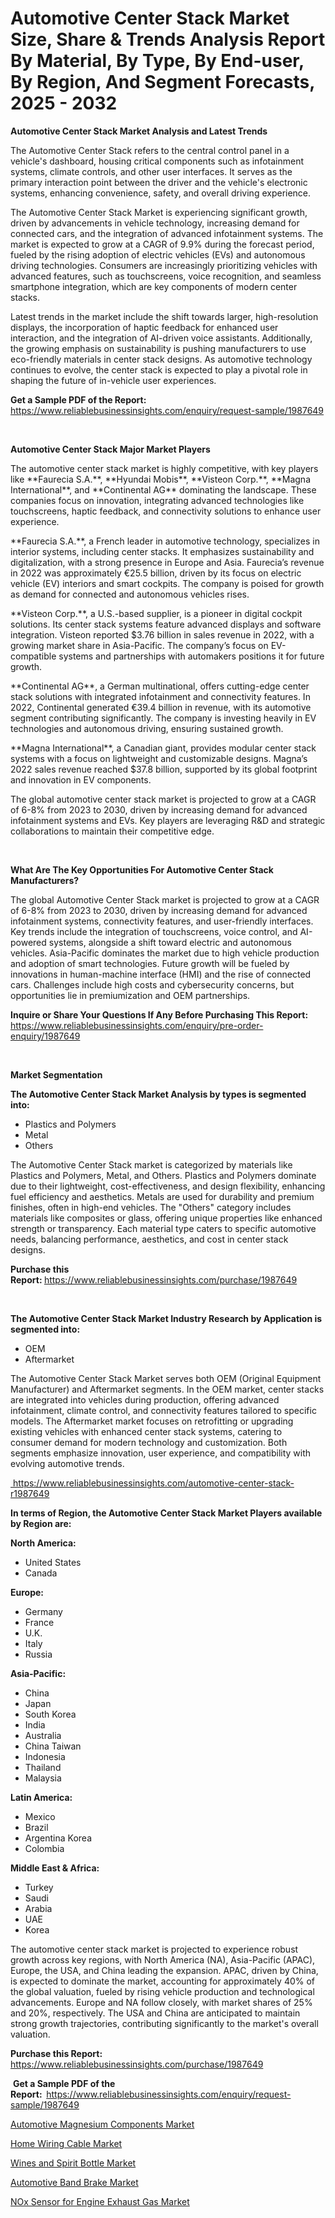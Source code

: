 <p><h1>Automotive Center Stack Market Size, Share & Trends Analysis Report By Material, By Type, By End-user, By Region, And Segment Forecasts, 2025 - 2032</h1></p><p><strong>Automotive Center Stack Market Analysis and Latest Trends</strong></p>
<p><p>The Automotive Center Stack refers to the central control panel in a vehicle's dashboard, housing critical components such as infotainment systems, climate controls, and other user interfaces. It serves as the primary interaction point between the driver and the vehicle's electronic systems, enhancing convenience, safety, and overall driving experience.</p><p>The Automotive Center Stack Market is experiencing significant growth, driven by advancements in vehicle technology, increasing demand for connected cars, and the integration of advanced infotainment systems. The market is expected to grow at a CAGR of 9.9% during the forecast period, fueled by the rising adoption of electric vehicles (EVs) and autonomous driving technologies. Consumers are increasingly prioritizing vehicles with advanced features, such as touchscreens, voice recognition, and seamless smartphone integration, which are key components of modern center stacks.</p><p>Latest trends in the market include the shift towards larger, high-resolution displays, the incorporation of haptic feedback for enhanced user interaction, and the integration of AI-driven voice assistants. Additionally, the growing emphasis on sustainability is pushing manufacturers to use eco-friendly materials in center stack designs. As automotive technology continues to evolve, the center stack is expected to play a pivotal role in shaping the future of in-vehicle user experiences.</p></p>
<p><strong>Get a Sample PDF of the Report:&nbsp;</strong> <a href="https://www.reliablebusinessinsights.com/enquiry/request-sample/1987649?utm_campaign=1113&utm_medium=2&utm_source=Github&utm_content=ia&utm_term=24012025&utm_id=automotive-center-stack">https://www.reliablebusinessinsights.com/enquiry/request-sample/1987649</a></p>
<p>&nbsp;</p>
<p><strong>Automotive Center Stack Major Market Players</strong></p>
<p><p>The automotive center stack market is highly competitive, with key players like **Faurecia S.A.**, **Hyundai Mobis**, **Visteon Corp.**, **Magna International**, and **Continental AG** dominating the landscape. These companies focus on innovation, integrating advanced technologies like touchscreens, haptic feedback, and connectivity solutions to enhance user experience.</p><p>**Faurecia S.A.**, a French leader in automotive technology, specializes in interior systems, including center stacks. It emphasizes sustainability and digitalization, with a strong presence in Europe and Asia. Faurecia’s revenue in 2022 was approximately €25.5 billion, driven by its focus on electric vehicle (EV) interiors and smart cockpits. The company is poised for growth as demand for connected and autonomous vehicles rises.</p><p>**Visteon Corp.**, a U.S.-based supplier, is a pioneer in digital cockpit solutions. Its center stack systems feature advanced displays and software integration. Visteon reported $3.76 billion in sales revenue in 2022, with a growing market share in Asia-Pacific. The company’s focus on EV-compatible systems and partnerships with automakers positions it for future growth.</p><p>**Continental AG**, a German multinational, offers cutting-edge center stack solutions with integrated infotainment and connectivity features. In 2022, Continental generated €39.4 billion in revenue, with its automotive segment contributing significantly. The company is investing heavily in EV technologies and autonomous driving, ensuring sustained growth.</p><p>**Magna International**, a Canadian giant, provides modular center stack systems with a focus on lightweight and customizable designs. Magna’s 2022 sales revenue reached $37.8 billion, supported by its global footprint and innovation in EV components.</p><p>The global automotive center stack market is projected to grow at a CAGR of 6-8% from 2023 to 2030, driven by increasing demand for advanced infotainment systems and EVs. Key players are leveraging R&D and strategic collaborations to maintain their competitive edge.</p></p>
<p>&nbsp;</p>
<p><strong>What Are The Key Opportunities For Automotive Center Stack Manufacturers?</strong></p>
<p><p>The global Automotive Center Stack market is projected to grow at a CAGR of 6-8% from 2023 to 2030, driven by increasing demand for advanced infotainment systems, connectivity features, and user-friendly interfaces. Key trends include the integration of touchscreens, voice control, and AI-powered systems, alongside a shift toward electric and autonomous vehicles. Asia-Pacific dominates the market due to high vehicle production and adoption of smart technologies. Future growth will be fueled by innovations in human-machine interface (HMI) and the rise of connected cars. Challenges include high costs and cybersecurity concerns, but opportunities lie in premiumization and OEM partnerships.</p></p>
<p><strong>Inquire or Share Your Questions If Any Before Purchasing This Report:</strong> <a href="https://www.reliablebusinessinsights.com/enquiry/pre-order-enquiry/1987649?utm_campaign=1113&utm_medium=2&utm_source=Github&utm_content=ia&utm_term=24012025&utm_id=automotive-center-stack">https://www.reliablebusinessinsights.com/enquiry/pre-order-enquiry/1987649</a></p>
<p>&nbsp;</p>
<p><strong>Market Segmentation</strong></p>
<p><strong>The Automotive Center Stack Market Analysis by types is segmented into:</strong></p>
<p><ul><li>Plastics and Polymers</li><li>Metal</li><li>Others</li></ul></p>
<p><p>The Automotive Center Stack market is categorized by materials like Plastics and Polymers, Metal, and Others. Plastics and Polymers dominate due to their lightweight, cost-effectiveness, and design flexibility, enhancing fuel efficiency and aesthetics. Metals are used for durability and premium finishes, often in high-end vehicles. The "Others" category includes materials like composites or glass, offering unique properties like enhanced strength or transparency. Each material type caters to specific automotive needs, balancing performance, aesthetics, and cost in center stack designs.</p></p>
<p><strong>Purchase this Report:&nbsp;</strong><a href="https://www.reliablebusinessinsights.com/purchase/1987649?utm_campaign=1113&utm_medium=2&utm_source=Github&utm_content=ia&utm_term=24012025&utm_id=automotive-center-stack">https://www.reliablebusinessinsights.com/purchase/1987649</a></p>
<p>&nbsp;</p>
<p><strong>The Automotive Center Stack Market Industry Research by Application is segmented into:</strong></p>
<p><ul><li>OEM</li><li>Aftermarket</li></ul></p>
<p><p>The Automotive Center Stack Market serves both OEM (Original Equipment Manufacturer) and Aftermarket segments. In the OEM market, center stacks are integrated into vehicles during production, offering advanced infotainment, climate control, and connectivity features tailored to specific models. The Aftermarket market focuses on retrofitting or upgrading existing vehicles with enhanced center stack systems, catering to consumer demand for modern technology and customization. Both segments emphasize innovation, user experience, and compatibility with evolving automotive trends.</p></p>
<p><a href="https://www.reliablebusinessinsights.com/automotive-center-stack-r1987649?utm_campaign=1113&utm_medium=2&utm_source=Github&utm_content=ia&utm_term=24012025&utm_id=automotive-center-stack">&nbsp;https://www.reliablebusinessinsights.com/automotive-center-stack-r1987649</a></p>
<p><strong>In terms of Region, the Automotive Center Stack Market Players available by Region are:</strong></p>
<p>
    <p> <strong> North America: </strong>
        <ul>
            <li>United States</li>
            <li>Canada</li>
        </ul>
        </p> 
    <p> <strong> Europe: </strong>
        <ul>
            <li>Germany</li>
            <li>France</li>
            <li>U.K.</li>
            <li>Italy</li>
            <li>Russia</li>
        </ul>
        </p> 
    <p> <strong> Asia-Pacific: </strong>
        <ul>
            <li>China</li>
            <li>Japan</li>
            <li>South Korea</li>
            <li>India</li>
            <li>Australia</li>
            <li>China Taiwan</li>
            <li>Indonesia</li>
            <li>Thailand</li>
            <li>Malaysia</li>
        </ul>
        </p> 
    <p> <strong> Latin America: </strong>
        <ul>
            <li>Mexico</li>
            <li>Brazil</li>
            <li>Argentina Korea</li>
            <li>Colombia</li>
        </ul>
        </p> 
    <p> <strong> Middle East & Africa: </strong>
        <ul>
            <li>Turkey</li>
            <li>Saudi</li>
            <li>Arabia</li>
            <li>UAE</li>
            <li>Korea</li>
        </ul>
    </p>
    </p>
<p><p>The automotive center stack market is projected to experience robust growth across key regions, with North America (NA), Asia-Pacific (APAC), Europe, the USA, and China leading the expansion. APAC, driven by China, is expected to dominate the market, accounting for approximately 40% of the global valuation, fueled by rising vehicle production and technological advancements. Europe and NA follow closely, with market shares of 25% and 20%, respectively. The USA and China are anticipated to maintain strong growth trajectories, contributing significantly to the market's overall valuation.</p></p>
<p><strong>Purchase this Report: </strong><a href="https://www.reliablebusinessinsights.com/purchase/1987649?utm_campaign=1113&utm_medium=2&utm_source=Github&utm_content=ia&utm_term=24012025&utm_id=automotive-center-stack">https://www.reliablebusinessinsights.com/purchase/1987649</a></p>
<p>&nbsp;<strong>Get a Sample PDF of the Report:&nbsp;&nbsp;</strong><a href="https://www.reliablebusinessinsights.com/enquiry/request-sample/1987649?utm_campaign=1113&utm_medium=2&utm_source=Github&utm_content=ia&utm_term=24012025&utm_id=automotive-center-stack">https://www.reliablebusinessinsights.com/enquiry/request-sample/1987649</a></p>
<p><strong></strong></p>
<p><p><a href="https://www.linkedin.com/pulse/automotive-magnesium-components-market-size-cagr-133-sdtsc?utm_campaign=1113&utm_medium=2&utm_source=Github&utm_content=ia&utm_term=24012025&utm_id=automotive-center-stack">Automotive Magnesium Components Market</a></p><p><a href="https://www.linkedin.com/pulse/global-home-wiring-cable-market-analysis-2025-2032-industry-r7nhe?utm_campaign=1113&utm_medium=2&utm_source=Github&utm_content=ia&utm_term=24012025&utm_id=automotive-center-stack">Home Wiring Cable Market</a></p><p><a href="https://www.linkedin.com/pulse/wines-spirit-bottle-market-from-20252032-in-depth-quantitative-coylc?utm_campaign=1113&utm_medium=2&utm_source=Github&utm_content=ia&utm_term=24012025&utm_id=automotive-center-stack">Wines and Spirit Bottle Market</a></p><p><a href="https://github.com/edacruz6/Market-Research-Report-List-1/blob/main/automotive-band-brake-market.md?utm_campaign=1113&utm_medium=2&utm_source=Github&utm_content=ia&utm_term=24012025&utm_id=automotive-center-stack">Automotive Band Brake Market</a></p><p><a href="https://github.com/princessbartram3/Market-Research-Report-List-1/blob/main/nox-sensor-for-engine-exhaust-gas-market.md?utm_campaign=1113&utm_medium=2&utm_source=Github&utm_content=ia&utm_term=24012025&utm_id=automotive-center-stack">NOx Sensor for Engine Exhaust Gas Market</a></p></p>
